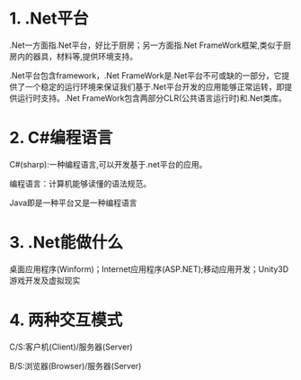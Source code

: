 # 1. .Net平台
.Net一方面指.Net平台，好比于厨房；另一方面指.Net FrameWork框架,类似于厨房内的器具，材料等,提供环境支持。

.Net平台包含framework，.Net FrameWork是.Net平台不可或缺的一部分，它提供了一个稳定的运行环境来保证我们基于.Net平台开发的应用能够正常运转，即提供运行时支持。.Net FrameWork包含两部分CLR(公共语言运行时)和.Net类库。
# 2. C#编程语言
C#(sharp):一种编程语言,可以开发基于.net平台的应用。

编程语言：计算机能够读懂的语法规范。

Java即是一种平台又是一种编程语言
# 3. .Net能做什么
桌面应用程序(Winform)；Internet应用程序(ASP.NET);移动应用开发；Unity3D游戏开发及虚拟现实
# 4. 两种交互模式
C/S:客户机(Client)/服务器(Server)

B/S:浏览器(Browser)/服务器(Server)